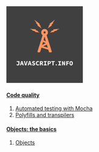 <img src="javaScriptInfo.png" alt="javaScript.info" width="200"/>

#### [Code quality](https://javascript.info/code-quality)
1. [Automated testing with Mocha](https://javascript.info/testing-mocha)
2. [Polyfills and transpilers](https://javascript.info/polyfills)

#### [Objects: the basics](https://javascript.info/object-basics)
1. [Objects](https://javascript.info/object)